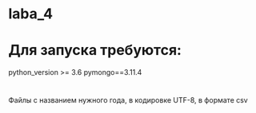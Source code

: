 # laba_4
# Для запуска требуются:
python_version >= 3.6
pymongo==3.11.4
# 
Файлы c названием нужного года, в кодировке UTF-8, в формате csv


